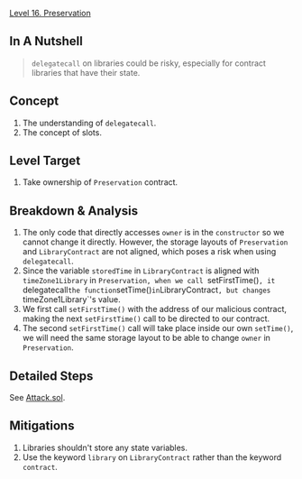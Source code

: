 [Level 16. Preservation](https://ethernaut.openzeppelin.com/level/0x7ae0655F0Ee1e7752D7C62493CEa1E69A810e2ed)

## In A Nutshell

> `delegatecall` on libraries could be risky, especially for contract libraries that have their state.

## Concept

1. The understanding of `delegatecall`.
2. The concept of slots.

## Level Target

1. Take ownership of `Preservation` contract.

## Breakdown & Analysis

1. The only code that directly accesses `owner` is in the `constructor` so we cannot change it directly. However, the storage layouts of `Preservation` and `LibraryContract` are not aligned, which poses a risk when using `delegatecall`.
2. Since the variable `storedTime` in `LibraryContract` is aligned with `timeZone1Library` in `Preservation, when we call `setFirstTime()`, it `delegatecall` the function `setTime()` in `LibraryContract`, but changes `timeZone1Library`'s value.
3. We first call `setFirstTime()` with the address of our malicious contract, making the next `setFirstTime()` call to be directed to our contract.
4. The second `setFirstTime()` call will take place inside our own `setTime()`, we will need the same storage layout to be able to change `owner` in `Preservation`.

## Detailed Steps

See [Attack.sol](https://github.com/timou0911/Ethernaut-Writeup/blob/main/16.%20Preservation%20%E2%98%85%E2%98%85%E2%98%85%E2%98%85%E2%98%86/Attack.sol).

## Mitigations

1. Libraries shouldn't store any state variables.
2. Use the keyword `library` on `LibraryContract` rather than the keyword `contract`.
